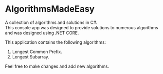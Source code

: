 # AlgorithmsMadeEasy
A collection of algorithms and solutions in C#.  
This console app was designed to provide solutions to numerous algorithms and was designed using .NET CORE.

This application contains the following algorithms:
1. Longest Common Prefix.  
2. Longest Subarray.

Feel free to make changes and add new algorithms.
